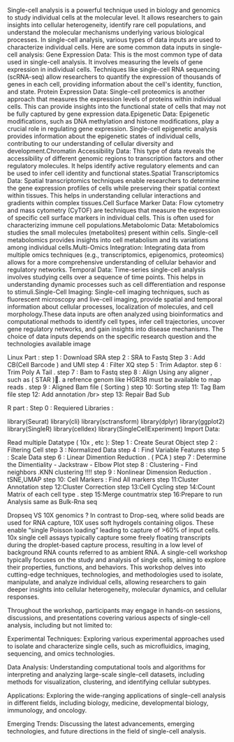 Single-cell analysis is a powerful technique used in biology and genomics to study individual cells at the molecular level. It allows researchers to gain insights into cellular heterogeneity, identify rare cell populations, and understand the molecular mechanisms underlying various biological processes. In single-cell analysis, various types of data inputs are used to characterize individual cells.
Here are some common data inputs in single-cell analysis: Gene Expression Data: This is the most common type of data used in single-cell analysis.
It involves measuring the levels of gene expression in individual cells.
Techniques like single-cell RNA sequencing (scRNA-seq) allow researchers to quantify the expression of thousands of genes in each cell, providing information about the cell's identity, function, and state.
Protein Expression Data: Single-cell proteomics is another approach that measures the expression levels of proteins within individual cells. This can provide insights into the functional state of cells that may not be fully captured by gene expression data.Epigenetic Data: Epigenetic modifications, such as DNA methylation and histone modifications, play a crucial role in regulating gene expression. Single-cell epigenetic analysis provides information about the epigenetic states of individual cells, contributing to our understanding of cellular diversity and development.Chromatin Accessibility Data: This type of data reveals the accessibility of different genomic regions to transcription factors and other regulatory molecules.
It helps identify active regulatory elements and can be used to infer cell identity and functional states.Spatial Transcriptomics Data: Spatial transcriptomics techniques enable researchers to determine the gene expression profiles of cells while preserving their spatial context within tissues.
This helps in understanding cellular interactions and gradients within complex tissues.Cell Surface Marker Data: Flow cytometry and mass cytometry (CyTOF) are techniques that measure the expression of specific cell surface markers in individual cells. This is often used for characterizing immune cell populations.Metabolomic Data: Metabolomics studies the small molecules (metabolites) present within cells.
Single-cell metabolomics provides insights into cell metabolism and its variations among individual cells.Multi-Omics Integration: Integrating data from multiple omics techniques (e.g., transcriptomics, epigenomics, proteomics) allows for a more comprehensive understanding of cellular behavior and regulatory networks.
Temporal Data: Time-series single-cell analysis involves studying cells over a sequence of time points.
This helps in understanding dynamic processes such as cell differentiation and response to stimuli.Single-Cell Imaging: Single-cell imaging techniques, such as fluorescent microscopy and live-cell imaging, provide spatial and temporal information about cellular processes, localization of molecules, and cell morphology.These data inputs are often analyzed using bioinformatics and computational methods to identify cell types, infer cell trajectories, uncover gene regulatory networks, and gain insights into disease mechanisms. The choice of data inputs depends on the specific research question and the technologies available
image

Linux Part :
step 1 : Download SRA
step 2 : SRA to Fastq
Step 3 : Add CB(Cell Barcode ) and UMI
step 4 : Filter XQ
step 5 : Trim Adaptor.
step 6 : Trim Poly A Tail .
step 7 : Bam to Fastq
step 8 : Align Using any aligner , such as ( STAR ).َ a refrence genom like HGR38 must be available to map reads .
step 9 : Aligned Bam file ( Sorting )
step 10: Sorting
step 11: Tag Bam file
step 12: Add annotation /br> step 13: Repair Bad Sub

R part :
Step 0 : Requiered Libraries :

library(Seurat)
library(cli)
library(sctransform)
library(dplyr)
library(ggplot2)
library(SingleR)
library(celldex)
library(SingleCellExperiment)
Import Data:

Read multiple Datatype ( 10x , etc ):
Step 1 : Create Seurat Object
step 2 : Filtering Cell
step 3 : Normalized Data
step 4 : Find Variable Features
step 5 : Scale Data
step 6 : Linear Dimention Reduction . ( PCA )
step 7 : Determine the Dimentiality - Jackstraw - Elbow Plot
step 8 : Clustering - Find neighbors .KNN clustering !!!!
step 9 : Nonlinear Dimension Reduction . tSNE,UMAP
step 10: Cell Markers : Find All markers
step 11:Cluster Annotation
step 12:Cluster Correction
step 13:Cell Cycling
step 14:Count Matrix of each cell type .
step 15:Merge countmatrix
step 16:Prepare to run Analysis same as Bulk-Rna seq

Dropseq VS 10X genomics ?
In contrast to Drop-seq, where solid beads are used for RNA capture, 10X uses soft hydrogels containing oligos. These enable “single Poisson loading” leading to capture of >60% of input cells. 10x single cell assays typically capture some freely floating transcripts during the droplet-based capture process, resulting in a low level of background RNA counts referred to as ambient RNA.
A single-cell workshop typically focuses on the study and analysis of single cells, aiming to explore their properties, functions, and behaviors. This workshop delves into cutting-edge techniques, technologies, and methodologies used to isolate, manipulate, and analyze individual cells, allowing researchers to gain deeper insights into cellular heterogeneity, molecular dynamics, and cellular responses.

Throughout the workshop, participants may engage in hands-on sessions, discussions, and presentations covering various aspects of single-cell analysis, including but not limited to:

Experimental Techniques: Exploring various experimental approaches used to isolate and characterize single cells, such as microfluidics, imaging, sequencing, and omics technologies.

Data Analysis: Understanding computational tools and algorithms for interpreting and analyzing large-scale single-cell datasets, including methods for visualization, clustering, and identifying cellular subtypes.

Applications: Exploring the wide-ranging applications of single-cell analysis in different fields, including biology, medicine, developmental biology, immunology, and oncology.

Emerging Trends: Discussing the latest advancements, emerging technologies, and future directions in the field of single-cell analysis.




